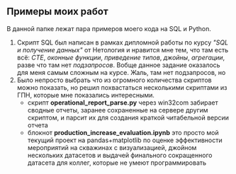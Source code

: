 ## Примеры моих работ
В данной папке лежат пара примеров моего кода на SQL и Python. 
1. Скрипт SQL был написан в рамках дипломной работы по курсу *"SQL и получение данных"* от Нетология и нравится мне тем, что там есть всё: *CTE*, *оконные функции*, *приведение типов*, *джойны*, *агрегации*, разве что там нет *подзапросов*. Вобще данное задание оказалось для меня самым сложным на курсе. Жаль, там нет подзапросов, но 
2. Было непросто выбрать что из огромного количества скриптов можно показать, но решил похвастаться несколькими скриптами из ГПН, которые мне показались интересными. 
   + скрипт **operational_report_parse.py** через win32com забирает сводные отчеты, заранее сохраненные на сервере другим скриптом, и парсит их для создания краткой читабельной версии отчета
   + блокнот **production_increase_evaluation.ipynb** это просто мой текущий проект на pandas+matplotlib по оценке эффективности мероприятий на скважинах с визуализацией, джойном нескольких датасетов и выдачей финального сокращенного датасета для коллег, которые не умеют программировать 
